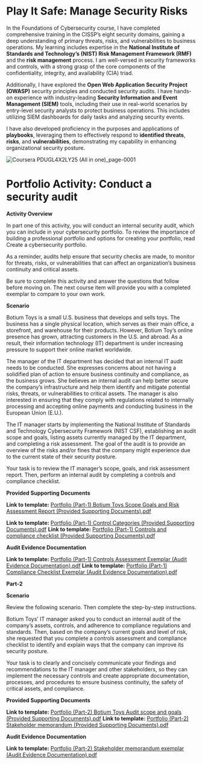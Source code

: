 # Play It Safe: Manage Security Risks

In the Foundations of Cybersecurity course, I have completed comprehensive training in the CISSP’s eight security domains, gaining a deep understanding of primary threats, risks, and vulnerabilities to business operations. My learning includes expertise in the **National Institute of Standards and Technology’s (NIST) Risk Management Framework (RMF)** and the **risk management** process. I am well-versed in security frameworks and controls, with a strong grasp of the core components of the confidentiality, integrity, and availability (CIA) triad.

Additionally, I have explored the **Open Web Application Security Project (OWASP)** security principles and conducted security audits. I have hands-on experience with industry-leading **Security Information and Event Management (SIEM)** tools, including their use in real-world scenarios by entry-level security analysts to protect business operations. This includes utilizing SIEM dashboards for daily tasks and analyzing security events.

I have also developed proficiency in the purposes and applications of **playbooks**, leveraging them to effectively respond to **identified threats**, **risks**, and **vulnerabilities**, demonstrating my capability in enhancing organizational security posture.

![Coursera PDUGL4X2LY25 (All in one)_page-0001](https://github.com/user-attachments/assets/e71d5c3e-82bf-45f4-9b4a-2acfe7c5f79d)

# Portfolio Activity: Conduct a security audit

**Activity Overview**

In part one of this activity, you will conduct an internal security audit, which you can include in your cybersecurity portfolio. To review the importance of building a professional portfolio and options for creating your portfolio, read Create a cybersecurity portfolio.

As a reminder, audits help ensure that security checks are made, to monitor for threats, risks, or vulnerabilities that can affect an organization’s business continuity and critical assets. 

Be sure to complete this activity and answer the questions that follow before moving on. The next course item will provide you with a completed exemplar to compare to your own work.  

**Scenario**

Botium Toys is a small U.S. business that develops and sells toys. The business has a single physical location, which serves as their main office, a storefront, and warehouse for their products. However, Botium Toy’s online presence has grown, attracting customers in the U.S. and abroad. As a result, their information technology (IT) department is under increasing pressure to support their online market worldwide. 

The manager of the IT department has decided that an internal IT audit needs to be conducted. She expresses concerns about not having a solidified plan of action to ensure business continuity and compliance, as the business grows. She believes an internal audit can help better secure the company’s infrastructure and help them identify and mitigate potential risks, threats, or vulnerabilities to critical assets. The manager is also interested in ensuring that they comply with regulations related to internally processing and accepting online payments and conducting business in the European Union (E.U.).   

The IT manager starts by implementing the National Institute of Standards and Technology Cybersecurity Framework (NIST CSF), establishing an audit scope and goals, listing assets currently managed by the IT department, and completing a risk assessment. The goal of the audit is to provide an overview of the risks and/or fines that the company might experience due to the current state of their security posture.

Your task is to review the IT manager’s scope, goals, and risk assessment report. Then, perform an internal audit by completing a controls and compliance checklist. 

**Provided Supporting Documents**

**Link to template:** [Portfolio (Part-1) Botium Toys Scope Goals and Risk Assessment Report (Provided Supporting Documents).pdf](https://github.com/user-attachments/files/17918781/Portfolio.Part-1.Botium.Toys.Scope.Goals.and.Risk.Assessment.Report.Provided.Supporting.Documents.pdf)

**Link to template:** [Portfolio (Part-1) Control Categories (Provided Supporting Documents).pdf](https://github.com/user-attachments/files/17918783/Portfolio.Part-1.Control.Categories.Provided.Supporting.Documents.pdf)
**Link to template:** [Portfolio (Part-1) Controls and compliance checklist (Provided Supporting Documents).pdf](https://github.com/user-attachments/files/17918784/Portfolio.Part-1.Controls.and.compliance.checklist.Provided.Supporting.Documents.pdf)


**Audit Evidence Documentation**

**Link to template:** [Portfolio (Part-1) Controls Assessment Exemplar (Audit Evidence Documentation).pdf](https://github.com/user-attachments/files/17918755/Portfolio.Part-1.Controls.Assessment.Exemplar.Audit.Evidence.Documentation.pdf)
**Link to template:** [Portfolio (Part-1) Compliance Checklist Exemplar (Audit Evidence Documentation).pdf](https://github.com/user-attachments/files/17918756/Portfolio.Part-1.Compliance.Checklist.Exemplar.Audit.Evidence.Documentation.pdf)

**Part-2**

**Scenario**

Review the following scenario. Then complete the step-by-step instructions.

Botium Toys’ IT manager asked you to conduct an internal audit of the company’s assets, controls, and adherence to compliance regulations and standards. Then, based on the company’s current goals and level of risk, she requested that you complete a controls assessment and compliance checklist to identify and explain ways that the company can improve its security posture. 

Your task is to clearly and concisely communicate your findings and recommendations to the IT manager and other stakeholders, so they can implement the necessary controls and create appropriate documentation, processes, and procedures to ensure business continuity, the safety of critical assets, and compliance.

**Provided Supporting Documents**

**Link to template:** [Portfolio (Part-2) Botium Toys Audit scope and goals (Provided Supporting Documents).pdf](https://github.com/user-attachments/files/17918788/Portfolio.Part-2.Botium.Toys.Audit.scope.and.goals.Provided.Supporting.Documents.pdf)
**Link to template:** [Portfolio (Part-2) Stakeholder memorandum (Provided Supporting Documents).pdf](https://github.com/user-attachments/files/17918789/Portfolio.Part-2.Stakeholder.memorandum.Provided.Supporting.Documents.pdf)


**Audit Evidence Documentation**

**Link to template:** [Portfolio (Part-2) Stakeholder memorandum exemplar (Audit Evidence Documentation).pdf](https://github.com/user-attachments/files/17918742/Portfolio.Part-2.Stakeholder.memorandum.exemplar.Audit.Evidence.Documentation.pdf)

